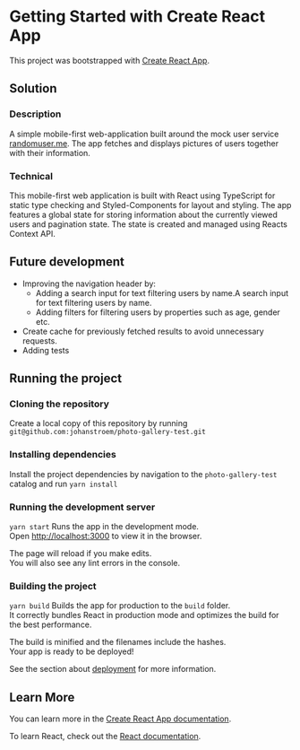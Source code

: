 # Getting Started with Create React App

This project was bootstrapped with [Create React App](https://github.com/facebook/create-react-app).

## Solution
### Description
A simple mobile-first web-application built around the mock user service [randomuser.me](https://randomuser.me/). The app fetches and displays pictures of users together with their information.

### Technical
This mobile-first web application is built with React using TypeScript for static type checking and Styled-Components for layout and styling.
The app features a global state for storing information about the currently viewed users and pagination state. The state is created and managed using Reacts Context API.

## Future development
- Improving the navigation header by:
  - Adding a search input for text filtering users by name.A search input for text filtering users by name.
  - Adding filters for filtering users by properties such as age, gender etc.
- Create cache for previously fetched results to avoid unnecessary requests.
- Adding tests

## Running the project

### Cloning the repository
Create a local copy of this repository by running
`git@github.com:johanstroem/photo-gallery-test.git`

### Installing dependencies
Install the project dependencies by navigation to the `photo-gallery-test` catalog
and run `yarn install`

### Running the development server

`yarn start` Runs the app in the development mode.\
Open [http://localhost:3000](http://localhost:3000) to view it in the browser.

The page will reload if you make edits.\
You will also see any lint errors in the console.

### Building the project

`yarn build` Builds the app for production to the `build` folder.\
It correctly bundles React in production mode and optimizes the build for the best performance.

The build is minified and the filenames include the hashes.\
Your app is ready to be deployed!

See the section about [deployment](https://facebook.github.io/create-react-app/docs/deployment) for more information.

## Learn More

You can learn more in the [Create React App documentation](https://facebook.github.io/create-react-app/docs/getting-started).

To learn React, check out the [React documentation](https://reactjs.org/).
